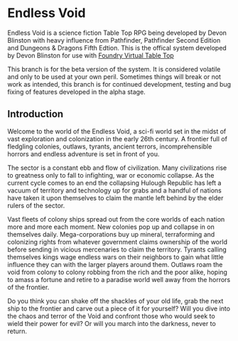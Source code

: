 # Endless Void
Endless Void is a science fiction Table Top RPG being developed by Devon Blinston with heavy influence from Pathfinder, Pathfinder Second Edition and Dungeons & Dragons Fifth Edtion. This is the offical system developed by Devon Blinston for use with [Foundry Virtual Table Top](https://foundryvtt.com/)

This branch is for the beta version of the system. It is considered volatile and only to be used at your own peril. Sometimes things will break or not work as intended, this branch is for continued development, testing and bug fixing of features developed in the alpha stage.

## Introduction

Welcome to the world of the Endless Void, a sci-fi world set in the midst of vast exploration and colonization in the early 26th century. A frontier full of fledgling colonies, outlaws, tyrants, ancient terrors, incomprehensible horrors and endless adventure is set in front of you.

The sector is a constant ebb and flow of civilization. Many civilizations rise to greatness only to fall to infighting, war or economic collapse. As the current cycle comes to an end the collapsing Hulough Republic has left a vacuum of territory and technology up for grabs and a handful of nations have taken it upon themselves to claim the mantle left behind by the elder rulers of the sector. 

Vast fleets of colony ships spread out from the core worlds of each nation more and more each moment. New colonies pop up and collapse in on themselves daily. Mega-corporations buy up mineral, terraforming and colonizing rights from whatever government claims ownership of the world before sending in vicious mercenaries to claim the territory. Tyrants calling themselves kings wage endless wars on their neighbors to gain what little influence they can with the larger players around them. Outlaws roam the void from colony to colony robbing from the rich and the poor alike, hoping to amass a fortune and retire to a paradise world well away from the horrors of the frontier.

Do you think you can shake off the shackles of your old life, grab the next ship to the frontier and carve out a piece of it for yourself? Will you dive into the chaos and terror of the Void and confront those who would seek to wield their power for evil? Or will you march into the darkness, never to return.

